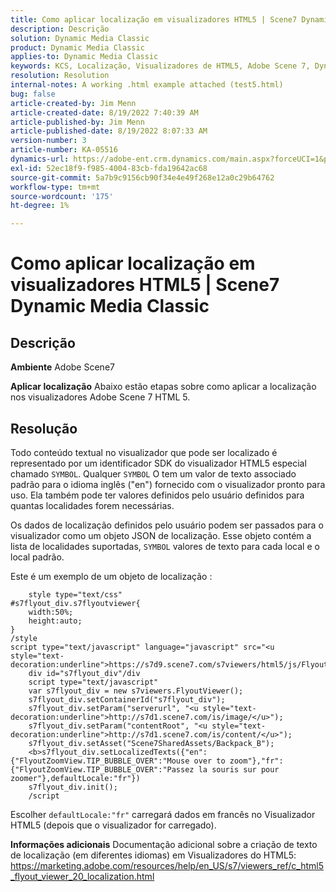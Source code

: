 ```yaml
---
title: Como aplicar localização em visualizadores HTML5 | Scene7 Dynamic Media Classic
description: Descrição
solution: Dynamic Media Classic
product: Dynamic Media Classic
applies-to: Dynamic Media Classic
keywords: KCS, Localização, Visualizadores de HTML5, Adobe Scene 7, Dynamic Media Classic
resolution: Resolution
internal-notes: A working .html example attached (test5.html)
bug: false
article-created-by: Jim Menn
article-created-date: 8/19/2022 7:40:39 AM
article-published-by: Jim Menn
article-published-date: 8/19/2022 8:07:33 AM
version-number: 3
article-number: KA-05516
dynamics-url: https://adobe-ent.crm.dynamics.com/main.aspx?forceUCI=1&pagetype=entityrecord&etn=knowledgearticle&id=37f9dc35-921f-ed11-b83e-0022480866ad
exl-id: 52ec18f9-f985-4004-83cb-fda19642ac68
source-git-commit: 5a7b9c9156cb90f34e4e49f268e12a0c29b64762
workflow-type: tm+mt
source-wordcount: '175'
ht-degree: 1%

---
```


# Como aplicar localização em visualizadores HTML5 | Scene7 Dynamic Media Classic

## Descrição


<b>Ambiente</b>
Adobe Scene7

<b>Aplicar localização</b>
Abaixo estão etapas sobre como aplicar a localização nos visualizadores Adobe Scene 7 HTML 5.




## Resolução


Todo conteúdo textual no visualizador que pode ser localizado é representado por um identificador SDK do visualizador HTML5 especial chamado `SYMBOL`.
Qualquer `SYMBOL` O tem um valor de texto associado padrão para o idioma inglês (&quot;en&quot;) fornecido com o visualizador pronto para uso. Ela também pode ter valores definidos pelo usuário definidos para quantas localidades forem necessárias.

Os dados de localização definidos pelo usuário podem ser passados para o visualizador como um objeto JSON de localização.
Esse objeto contém a lista de localidades suportadas, `SYMBOL` valores de texto para cada local e o local padrão.

Este é um exemplo de um objeto de localização :

```
    style type="text/css"
#s7flyout_div.s7flyoutviewer{
    width:50%;
    height:auto;
}
/style
script type="text/javascript" language="javascript" src="<u style="text-decoration:underline">https://s7d9.scene7.com/s7viewers/html5/js/FlyoutViewer.js</u>"/script
    div id="s7flyout_div"/div
    script type="text/javascript"
    var s7flyout_div = new s7viewers.FlyoutViewer();
    s7flyout_div.setContainerId("s7flyout_div");
    s7flyout_div.setParam("serverurl", "<u style="text-decoration:underline">http://s7d1.scene7.com/is/image/</u>");
    s7flyout_div.setParam("contentRoot", "<u style="text-decoration:underline">http://s7d1.scene7.com/is/content/</u>");
    s7flyout_div.setAsset("Scene7SharedAssets/Backpack_B");
    <b>s7flyout_div.setLocalizedTexts({"en":{"FlyoutZoomView.TIP_BUBBLE_OVER":"Mouse over to zoom"},"fr":{"FlyoutZoomView.TIP_BUBBLE_OVER":"Passez la souris sur pour zoomer"},defaultLocale:"fr"})
    s7flyout_div.init();
    /script
```

Escolher `defaultLocale:"fr"` carregará dados em francês no Visualizador HTML5 (depois que o visualizador for carregado).

<b>Informações adicionais</b>
Documentação adicional sobre a criação de texto de localização (em diferentes idiomas) em Visualizadores do HTML5: https://marketing.adobe.com/resources/help/en_US/s7/viewers_ref/c_html5_flyout_viewer_20_localization.html
